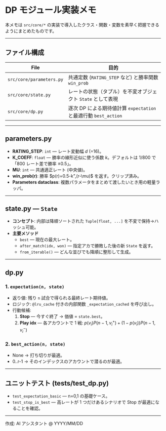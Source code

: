 # DP モジュール実装メモ

本メモは `src/core/*` の実装で導入したクラス・関数・変数を素早く把握できるようにまとめたものです。

---

## ファイル構成
| File | 目的 |
|------|------|
| `src/core/parameters.py` | 共通定数 (`RATING_STEP` など) と勝率関数 `win_prob` |
| `src/core/state.py`      | レートの状態（タプル）を不変オブジェクト `State` として表現 |
| `src/core/dp.py`         | 逐次 DP による期待値計算 `expectation` と最適行動 `best_action` |

---

## parameters.py
* **RATING_STEP**: `int` — レート変動幅 $d$ (=16)。
* **K_COEFF**: `float` — 勝率の線形近似に使う係数 $k$。デフォルトは $1/800$ で「800 レート差で勝率 ±0.5」。
* **MU**: `int` — 共通適正レート (中央値)。
* **win_prob(r)**: 勝率 $p(r)=0.5-k",(r-\mu)$ を返す。クリップ済み。
* **Parameters dataclass**: 複数パラメータをまとめて渡したいとき用の軽量ラッパ。

---

## state.py — `State`
* **コンセプト**: 内部は降順ソートされた `Tuple[float, ...]` を不変で保持→ハッシュ可能。
* **主要メソッド**
    * `best` — 現在の最大レート。
    * `after_match(idx, won)` — 指定アカで勝敗した後の新 `State` を返す。
    * `from_iterable()` — どんな並びでも降順に整形して生成。

---

## dp.py
### 1. `expectation(n, state)`
* 返り値: 残り `n` 試合で得られる最終レート期待値。
* ロジック: `@lru_cache` 付きの内部関数 `_expectation_cached` を呼び出し。
* 行動候補:
    1. **Stop** — 今すぐ終了 → 価値 = `state.best`。
    2. **Play idx** — 各アカウントで 1 戦:
       $p(v_i) P(n-1, v_i^+)+(1-p(v_i))P(n-1, v_i^-)$

### 2. `best_action(n, state)`
* None → 打ち切りが最適。
* 0..r-1 → そのインデックスのアカウントで潜るのが最適。

---

## ユニットテスト (tests/test_dp.py)
* `test_expectation_basic` — n=0,1 の基礎ケース。
* `test_stop_is_best` — 高レートが 1 つだけあるシナリオで Stop が最適になることを確認。

---
作成: AI アシスタント @ YYYY/MM/DD 
